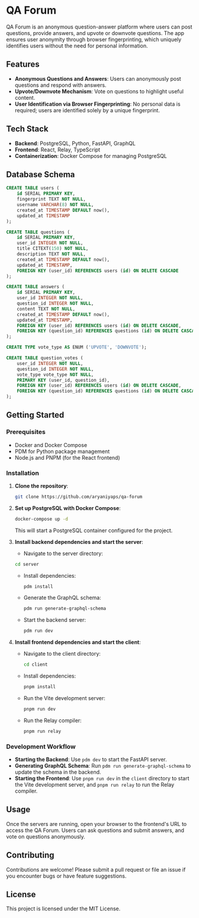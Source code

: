 # QA Forum

QA Forum is an anonymous question-answer platform where users can post questions, provide answers, and upvote or downvote questions. The app ensures user anonymity through browser fingerprinting, which uniquely identifies users without the need for personal information.

## Features

- **Anonymous Questions and Answers**: Users can anonymously post questions and respond with answers.
- **Upvote/Downvote Mechanism**: Vote on questions to highlight useful content.
- **User Identification via Browser Fingerprinting**: No personal data is required; users are identified solely by a unique fingerprint.

## Tech Stack

- **Backend**: PostgreSQL, Python, FastAPI, GraphQL
- **Frontend**: React, Relay, TypeScript
- **Containerization**: Docker Compose for managing PostgreSQL

## Database Schema

```sql
CREATE TABLE users (
    id SERIAL PRIMARY KEY,
    fingerprint TEXT NOT NULL,
    username VARCHAR(8) NOT NULL,
    created_at TIMESTAMP DEFAULT now(),
    updated_at TIMESTAMP
);

CREATE TABLE questions (
    id SERIAL PRIMARY KEY,
    user_id INTEGER NOT NULL,
    title CITEXT(150) NOT NULL,
    description TEXT NOT NULL,
    created_at TIMESTAMP DEFAULT now(),
    updated_at TIMESTAMP,
    FOREIGN KEY (user_id) REFERENCES users (id) ON DELETE CASCADE
);

CREATE TABLE answers (
    id SERIAL PRIMARY KEY,
    user_id INTEGER NOT NULL,
    question_id INTEGER NOT NULL,
    content TEXT NOT NULL,
    created_at TIMESTAMP DEFAULT now(),
    updated_at TIMESTAMP,
    FOREIGN KEY (user_id) REFERENCES users (id) ON DELETE CASCADE,
    FOREIGN KEY (question_id) REFERENCES questions (id) ON DELETE CASCADE
);

CREATE TYPE vote_type AS ENUM ('UPVOTE', 'DOWNVOTE');

CREATE TABLE question_votes (
    user_id INTEGER NOT NULL,
    question_id INTEGER NOT NULL,
    vote_type vote_type NOT NULL,
    PRIMARY KEY (user_id, question_id),
    FOREIGN KEY (user_id) REFERENCES users (id) ON DELETE CASCADE,
    FOREIGN KEY (question_id) REFERENCES questions (id) ON DELETE CASCADE
);
```

## Getting Started

### Prerequisites

- Docker and Docker Compose
- PDM for Python package management
- Node.js and PNPM (for the React frontend)

### Installation

1. **Clone the repository**:

   ```bash
   git clone https://github.com/aryaniyaps/qa-forum
   ```

2. **Set up PostgreSQL with Docker Compose**:

   ```bash
   docker-compose up -d
   ```

   This will start a PostgreSQL container configured for the project.

3. **Install backend dependencies and start the server**:

   - Navigate to the server directory:

   ```bash
   cd server
   ```

   - Install dependencies:
     ```bash
     pdm install
     ```
   - Generate the GraphQL schema:
     ```bash
     pdm run generate-graphql-schema
     ```
   - Start the backend server:
     ```bash
     pdm run dev
     ```

4. **Install frontend dependencies and start the client**:
   - Navigate to the client directory:
     ```bash
     cd client
     ```
   - Install dependencies:
     ```bash
     pnpm install
     ```
   - Run the Vite development server:
     ```bash
     pnpm run dev
     ```
   - Run the Relay compiler:
     ```bash
     pnpm run relay
     ```

### Development Workflow

- **Starting the Backend**: Use `pdm dev` to start the FastAPI server.
- **Generating GraphQL Schema**: Run `pdm run generate-graphql-schema` to update the schema in the backend.
- **Starting the Frontend**: Use `pnpm run dev` in the `client` directory to start the Vite development server, and `pnpm run relay` to run the Relay compiler.

## Usage

Once the servers are running, open your browser to the frontend's URL to access the QA Forum. Users can ask questions and submit answers, and vote on questions anonymously.

## Contributing

Contributions are welcome! Please submit a pull request or file an issue if you encounter bugs or have feature suggestions.

## License

This project is licensed under the MIT License.
